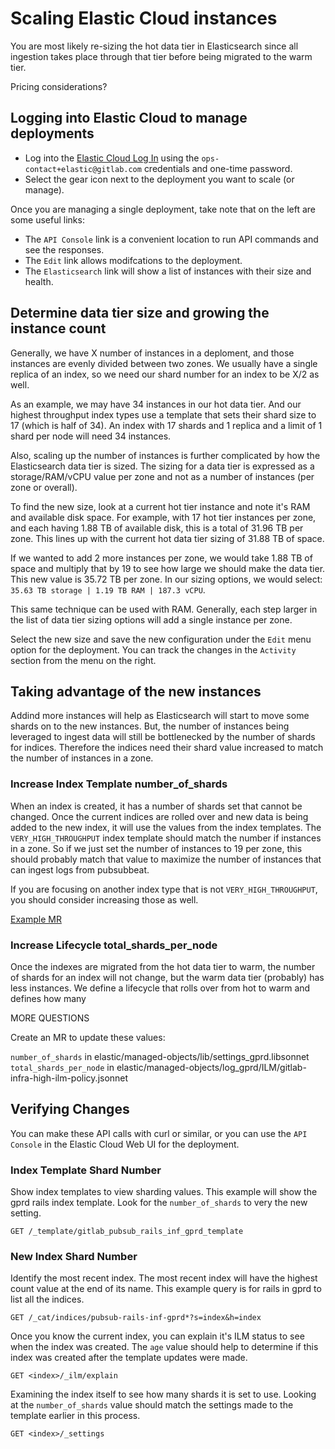 # Scaling Elastic Cloud instances

You are most likely re-sizing the hot data tier in Elasticsearch since all
ingestion takes place through that tier before being migrated to the warm tier.

Pricing considerations?

## Logging into Elastic Cloud to manage deployments

* Log into the [Elastic Cloud Log In](https://cloud.elastic.co/) using the
  `ops-contact+elastic@gitlab.com` credentials and one-time password.
* Select the gear icon next to the deployment you want to scale (or manage).

Once you are managing a single deployment, take note that on the left are some
useful links:

* The `API Console` link is a convenient location to run API commands and see
  the responses.
* The `Edit` link allows modifcations to the deployment.
* The `Elasticsearch` link will show a list of instances with their size and
  health.

## Determine data tier size and growing the instance count

Generally, we have X number of instances in a deploment, and those instances
are evenly divided between two zones. We usually have a single replica of an
index, so we need our shard number for an index to be X/2 as well.

As an example, we may have 34 instances in our hot data tier. And our highest
throughput index types use a template that sets their shard size to 17 (which
is half of 34). An index with 17 shards and 1 replica and a limit of 1 shard
per node will need 34 instances.

Also, scaling up the number of instances is further complicated by how the
Elasticsearch data tier is sized. The sizing for a data tier is expressed as a
storage/RAM/vCPU value per zone and not as a number of instances (per zone or
overall).

To find the new size, look at a current hot tier instance and note it's RAM and
available disk space. For example, with 17 hot tier instances per zone, and
each having 1.88 TB of available disk, this is a total of 31.96 TB per zone.
This lines up with the current hot data tier sizing of 31.88 TB of space.

If we wanted to add 2 more instances per zone, we would take 1.88 TB of space
and multiply that by 19 to see how large we should make the data tier. This new
value is 35.72 TB per zone. In our sizing options, we would select:
`35.63 TB storage | 1.19 TB RAM | 187.3 vCPU`.

This same technique can be used with RAM. Generally, each step larger in the
list of data tier sizing options will add a single instance per zone.

Select the new size and save the new configuration under the `Edit` menu option
for the deployment. You can track the changes in the `Activity` section from
the menu on the right.

## Taking advantage of the new instances

Addind more instances will help as Elasticsearch will start to move some shards
on to the new instances. But, the number of instances being leveraged to ingest
data will still be bottlenecked by the number of shards for indices. Therefore
the indices need their shard value increased to match the number of instances in
a zone.

### Increase Index Template number_of_shards

When an index is created, it has a number of shards set that cannot be changed.
Once the current indices are rolled over and new data is being added to the new
index, it will use the values from the index templates. The
`VERY_HIGH_THROUGHPUT` index template should match the number if instances in a
zone. So if we just set the number of instances to 19 per zone, this should
probably match that value to maximize the number of instances that can ingest
logs from pubsubbeat.

If you are focusing on another index type that is not `VERY_HIGH_THROUGHPUT`,
you should consider increasing those as well.

[Example MR][examplemr]

### Increase Lifecycle total_shards_per_node

Once the indexes are migrated from the hot data tier to warm, the number of
shards for an index will not change, but the warm data tier (probably) has less
instances. We define a lifecycle that rolls over from hot to warm and defines
how many 

MORE QUESTIONS

Create an MR to update these values:

`number_of_shards` in elastic/managed-objects/lib/settings_gprd.libsonnet
`total_shards_per_node` in elastic/managed-objects/log_gprd/ILM/gitlab-infra-high-ilm-policy.jsonnet

## Verifying Changes

You can make these API calls with curl or similar, or you can use the
`API Console` in the Elastic Cloud Web UI for the deployment.

### Index Template Shard Number

Show index templates to view sharding values. This example will show the gprd
rails index template. Look for the `number_of_shards` to very the new setting.

```
GET /_template/gitlab_pubsub_rails_inf_gprd_template
```

### New Index Shard Number

Identify the most recent index. The most recent index will have the highest
count value at the end of its name. This example query is for rails in gprd
to list all the indices.

```
GET /_cat/indices/pubsub-rails-inf-gprd*?s=index&h=index
```

Once you know the current index, you can explain it's ILM status to see when
the index was created. The `age` value should help to determine if this index
was created after the template updates were made.

```
GET <index>/_ilm/explain
```

Examining the index itself to see how many shards it is set to use. Looking at
the `number_of_shards` value should match the settings made to the template
earlier in this process.

```
GET <index>/_settings
```

[examplemr]: https://gitlab.com/gitlab-com/runbooks/-/merge_requests/5123/diffs#diff-content-19c1ff72f699959925cc1fb468bc3629949b90f9
